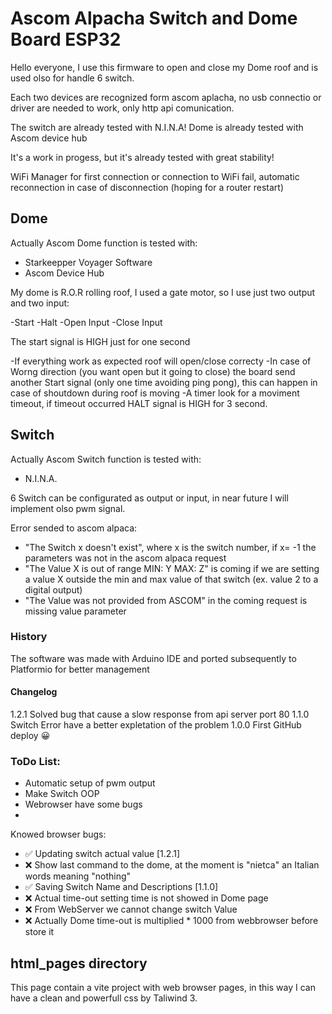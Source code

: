 # Ascom Alpacha Switch and Dome Board ESP32


Hello everyone, I use this firmware to open and close my Dome roof and is used olso for handle 6 switch.

Each two devices are recognized form ascom aplacha, no usb connectio or driver are needed to work, only http api comunication.

The switch are already tested with N.I.N.A!
Dome is already tested with Ascom device hub

It's a work in progess, but it's already tested with great stability!

WiFi Manager for first connection or connection to WiFi fail, automatic reconnection in case of disconnection (hoping for a router restart)

## Dome
Actually Ascom Dome function is tested with:

- Starkeepper Voyager Software
- Ascom Device Hub

My dome is R.O.R rolling roof, I used a gate motor, so I use just two output and two input:

-Start
-Halt
-Open Input
-Close Input

The start signal is HIGH just for one second

-If everything work as expected roof will open/close correcty
-In case of Worng direction (you want open but it going to close) the board send another Start signal (only one time avoiding ping pong), this can happen in case of shoutdown during roof is moving
-A timer look for a moviment timeout, if timeout occurred HALT signal is HIGH for 3 second.

## Switch

Actually Ascom Switch function is tested with:

- N.I.N.A.

6 Switch can be configurated as output or input, in near future I will implement olso pwm signal.

Error sended to ascom alpaca:

- "The Switch x doesn't exist", where x is the switch number, if x= -1 the parameters was not in the ascom alpaca request
- "The Value X is out of range MIN: Y MAX: Z" is coming if we are setting a value X outside the min and max value of that switch (ex. value 2 to a digital output)
- "The Value was not provided from ASCOM" in the coming request is missing value parameter

### History
The software was made with Arduino IDE and ported subsequently to Platformio for better management

#### Changelog

1.2.1 Solved bug that cause a slow response from api server port 80
1.1.0 Switch Error have a better expletation of the problem
1.0.0 First GitHub deploy :grinning:


### ToDo List:

- Automatic setup of pwm output
- Make Switch OOP
- Webrowser have some bugs
- 
Knowed browser bugs:

- :white_check_mark: Updating switch actual value [1.2.1]
- :x: Show last command to the dome, at the moment is "nietca" an Italian words meaning "nothing"
- :white_check_mark: Saving Switch Name and Descriptions [1.1.0]
- :x: Actual time-out setting time is not showed in Dome page
- :x: From WebServer we cannot change switch Value
- :x: Actually Dome time-out is multiplied * 1000 from webbrowser before store it 



## html_pages directory

This page contain a vite project with web browser pages, in this way I can have a clean and powerfull css by Taliwind 3.
